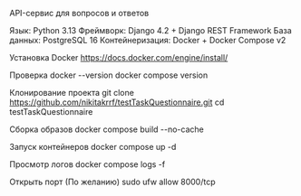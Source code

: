 API-сервис для вопросов и ответов

Язык: Python 3.13
Фреймворк: Django 4.2 + Django REST Framework
База данных: PostgreSQL 16
Контейнеризация: Docker + Docker Compose v2


Установка Docker
https://docs.docker.com/engine/install/

Проверка
docker --version
docker compose version

Клонирование проекта
git clone https://github.com/nikitakrrf/testTaskQuestionnaire.git
cd testTaskQuestionnaire


Сборка образов
docker compose build --no-cache


Запуск контейнеров
docker compose up -d

Просмотр логов
docker compose logs -f

Открыть порт (По желанию)
sudo ufw allow 8000/tcp
